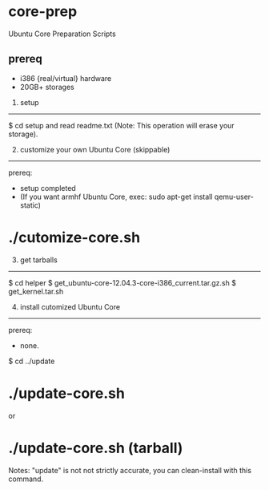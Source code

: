 core-prep
=========

Ubuntu Core Preparation Scripts


prereq
----------------

- i386 {real/virtual} hardware
- 20GB+ storages

1. setup
----------------

$ cd setup
and read readme.txt
(Note: This operation will erase your storage).

2. customize your own Ubuntu Core (skippable)
----------------------------------------------------

prereq:
- setup completed
- (If you want armhf Ubuntu Core, exec: sudo apt-get install qemu-user-static)

 # ./cutomize-core.sh

3. get tarballs
-----------------------------------

 $ cd helper
 $ get_ubuntu-core-12.04.3-core-i386_current.tar.gz.sh
 $ get_kernel.tar.sh

4. install cutomized Ubuntu Core
-----------------------------------

prereq:
- none.

 $ cd ../update
 # ./update-core.sh
   or 
 # ./update-core.sh (tarball)

Notes: "update" is not not strictly accurate, you can clean-install with this command.


